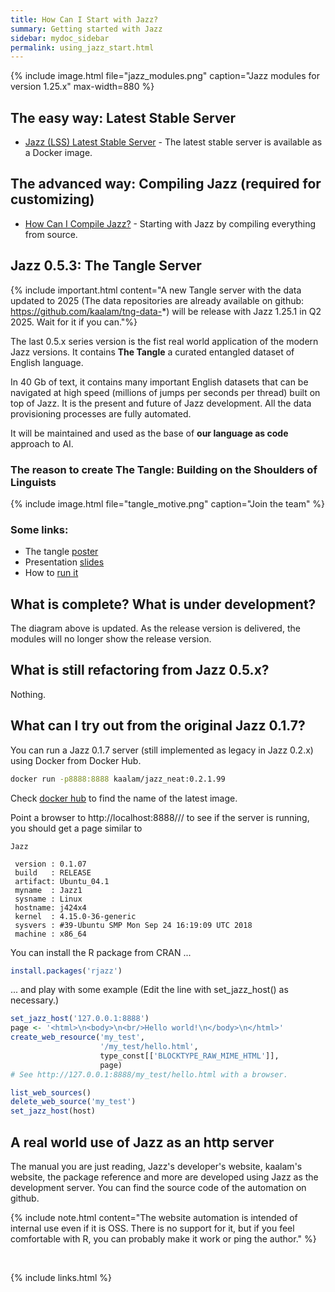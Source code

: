```yaml
---
title: How Can I Start with Jazz?
summary: Getting started with Jazz
sidebar: mydoc_sidebar
permalink: using_jazz_start.html
---
```


{% include image.html file="jazz_modules.png" caption="Jazz modules for version 1.25.x" max-width=880 %}


## The easy way: Latest Stable Server

  * [Jazz (LSS) Latest Stable Server](reference_docker_latest_server.html) - The latest stable server is available as a Docker image.


## The advanced way: Compiling Jazz (required for customizing)

  * [How Can I Compile Jazz?](using_compile.html) - Starting with Jazz by compiling everything from source.


## Jazz 0.5.3: The Tangle Server

{% include important.html content="A new Tangle server with the data updated to 2025 (The data repositories are already available on
github: https://github.com/kaalam/tng-data-*) will be release with Jazz 1.25.1 in Q2 2025. Wait for it if you can."%}

The last 0.5.x series version is the fist real world application of the modern Jazz versions. It contains **The Tangle**
a curated entangled dataset of English language.

In 40 Gb of text, it contains many important English datasets that can be navigated at high speed (millions of jumps per seconds
per thread) built on top of Jazz. It is the present and future of Jazz development. All the data provisioning processes are fully
automated.

It will be maintained and used as the base of **our language as code** approach to AI.


### The reason to create The Tangle: Building on the Shoulders of Linguists

{% include image.html file="tangle_motive.png" caption="Join the team" %}


### Some links:

  * The tangle [poster](https://raw.githubusercontent.com/kaalam/kaalam/master/the_tangle.pdf)
  * Presentation [slides](https://www.slideshare.net/SantiagoBasalda/slsp-2021)
  * How to [run it](reference_docker_tangle_server.html)


## What is complete? What is under development?

The diagram above is updated. As the release version is delivered, the modules will no longer show the release version.


## What is still refactoring from Jazz 0.5.x?

Nothing.


## What can I try out from the original Jazz 0.1.7?

You can run a Jazz 0.1.7 server (still implemented as legacy in Jazz 0.2.x) using Docker from Docker Hub.

```bash
docker run -p8888:8888 kaalam/jazz_neat:0.2.1.99
```

Check [docker hub](https://hub.docker.com/r/kaalam/jazz_neat/tags/) to find the name of the latest image.

Point a browser to http://localhost:8888/// to see if the server is running, you should get a page similar to

	Jazz

	 version : 0.1.07
	 build   : RELEASE
	 artifact: Ubuntu_04.1
	 myname  : Jazz1
	 sysname : Linux
	 hostname: j424x4
	 kernel  : 4.15.0-36-generic
	 sysvers : #39-Ubuntu SMP Mon Sep 24 16:19:09 UTC 2018
	 machine : x86_64

You can install the R package from CRAN ...

```R
install.packages('rjazz')
```

... and play with some example (Edit the line with set_jazz_host() as necessary.)
```R
set_jazz_host('127.0.0.1:8888')
page <- '<html>\n<body>\n<br/>Hello world!\n</body>\n</html>'
create_web_resource('my_test',
					'/my_test/hello.html',
					type_const[['BLOCKTYPE_RAW_MIME_HTML']],
					page)
# See http://127.0.0.1:8888/my_test/hello.html with a browser.

list_web_sources()
delete_web_source('my_test')
set_jazz_host(host)
```


## A real world use of Jazz as an http server

The manual you are just reading, Jazz's developer's website, kaalam's website, the package reference and more are developed using Jazz
as the development server. You can find the source code of the automation on github.

{% include note.html content="The website automation is intended of internal use even if it is OSS. There is no support for it, but if
you feel comfortable with R, you can probably make it work or ping the author." %}

<br/>

{% include links.html %}
